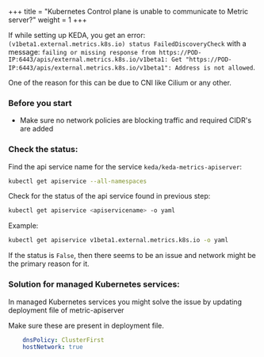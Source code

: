 +++
title = "Kubernetes Control plane is unable to communicate to Metric server?"
weight = 1
+++

If while setting up KEDA, you get an error: `(v1beta1.external.metrics.k8s.io) status FailedDiscoveryCheck` with a message: `failing or missing response from https://POD-IP:6443/apis/external.metrics.k8s.io/v1beta1: Get "https://POD-IP:6443/apis/external.metrics.k8s.io/v1beta1": Address is not allowed`.

 One of the reason for this can be due to CNI like Cilium or any other.

### Before you start

- Make sure no network policies are blocking traffic and required CIDR's are added

### Check the status:

Find the api service name for the service `keda/keda-metrics-apiserver`:

```sh
kubectl get apiservice --all-namespaces
```

Check for the status of the api service found in previous step:

```sh
kubectl get apiservice <apiservicename> -o yaml
```

Example:

```sh
kubectl get apiservice v1beta1.external.metrics.k8s.io -o yaml
```

If the status is `False`, then there seems to be an issue and network might be the primary reason for it.


### Solution for managed Kubernetes services:

In managed Kubernetes services you might solve the issue by updating deployment file of metric-apiserver

Make sure these are present in deployment file.
```yaml
    dnsPolicy: ClusterFirst
    hostNetwork: true
```
